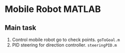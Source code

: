 ﻿# Mobile Robot MATLAB
## Main task
1. Control mobile robot go to check points. ```goToGoal.m```
2. PID steering for direction controller. ```steeringPID.m```